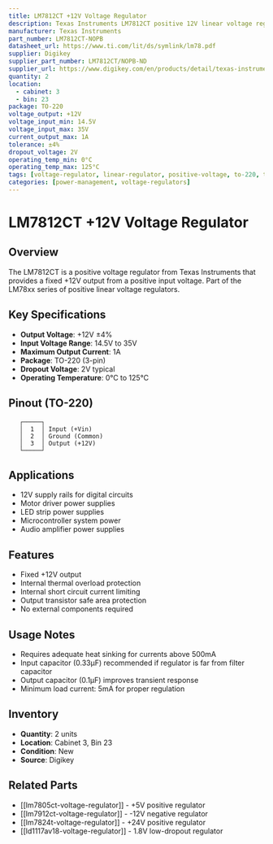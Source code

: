 ```yaml
---
title: LM7812CT +12V Voltage Regulator
description: Texas Instruments LM7812CT positive 12V linear voltage regulator in TO-220 package
manufacturer: Texas Instruments
part_number: LM7812CT-NOPB
datasheet_url: https://www.ti.com/lit/ds/symlink/lm78.pdf
supplier: Digikey
supplier_part_number: LM7812CT/NOPB-ND
supplier_url: https://www.digikey.com/en/products/detail/texas-instruments/LM7812CT-NOPB/3901975
quantity: 2
location: 
  - cabinet: 3
  - bin: 23
package: TO-220
voltage_output: +12V
voltage_input_min: 14.5V
voltage_input_max: 35V
current_output_max: 1A
tolerance: ±4%
dropout_voltage: 2V
operating_temp_min: 0°C
operating_temp_max: 125°C
tags: [voltage-regulator, linear-regulator, positive-voltage, to-220, texas-instruments]
categories: [power-management, voltage-regulators]
---
```


# LM7812CT +12V Voltage Regulator

## Overview

The LM7812CT is a positive voltage regulator from Texas Instruments that provides a fixed +12V output from a positive input voltage. Part of the LM78xx series of positive linear voltage regulators.

## Key Specifications

- **Output Voltage**: +12V ±4%
- **Input Voltage Range**: 14.5V to 35V
- **Maximum Output Current**: 1A
- **Package**: TO-220 (3-pin)
- **Dropout Voltage**: 2V typical
- **Operating Temperature**: 0°C to 125°C

## Pinout (TO-220)

```
   ┌─────┐
   │  1  │ Input (+Vin)
   │  2  │ Ground (Common)
   │  3  │ Output (+12V)
   └─────┘
```

## Applications

- 12V supply rails for digital circuits
- Motor driver power supplies
- LED strip power supplies
- Microcontroller system power
- Audio amplifier power supplies

## Features

- Fixed +12V output
- Internal thermal overload protection
- Internal short circuit current limiting
- Output transistor safe area protection
- No external components required

## Usage Notes

- Requires adequate heat sinking for currents above 500mA
- Input capacitor (0.33µF) recommended if regulator is far from filter capacitor
- Output capacitor (0.1µF) improves transient response
- Minimum load current: 5mA for proper regulation

## Inventory

- **Quantity**: 2 units
- **Location**: Cabinet 3, Bin 23
- **Condition**: New
- **Source**: Digikey

## Related Parts

- [[lm7805ct-voltage-regulator]] - +5V positive regulator
- [[lm7912ct-voltage-regulator]] - -12V negative regulator
- [[lm7824t-voltage-regulator]] - +24V positive regulator
- [[ld1117av18-voltage-regulator]] - 1.8V low-dropout regulator
